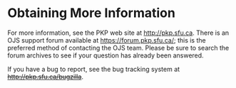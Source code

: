 # Obtaining More Information

For more information, see the PKP web site at http://pkp.sfu.ca. There is an OJS support forum available at https://forum.pkp.sfu.ca/; this is the preferred method of contacting the OJS team. Please be sure to search the forum archives to see if your question has already been answered.

If you have a bug to report, see the bug tracking system at <s>http://pkp.sfu.ca/bugzilla</s>.

